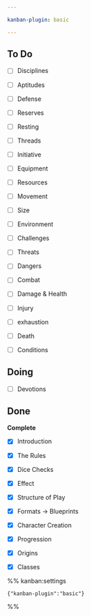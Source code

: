 ```yaml
---

kanban-plugin: basic

---
```


## To Do

- [ ] Disciplines
- [ ] Aptitudes
- [ ] Defense
- [ ] Reserves
- [ ] Resting
- [ ] Threads
- [ ] Initiative
- [ ] Equipment
- [ ] Resources
- [ ] Movement
- [ ] Size
- [ ] Environment
- [ ] Challenges
- [ ] Threats
- [ ] Dangers
- [ ] Combat
- [ ] Damage & Health
- [ ] Injury
- [ ] exhaustion
- [ ] Death
- [ ] Conditions


## Doing

- [ ] Devotions


## Done

**Complete**
- [x] Introduction
- [x] The Rules
- [x] Dice Checks
- [x] Effect
- [x] Structure of Play
- [x] Formats -> Blueprints
- [x] Character Creation
- [x] Progression
- [x] Origins
- [x] Classes




%% kanban:settings
```
{"kanban-plugin":"basic"}
```
%%